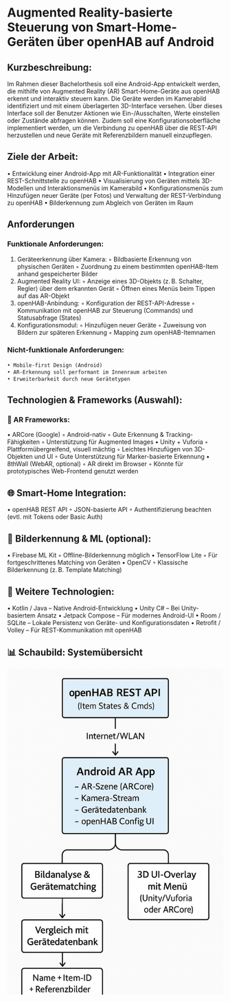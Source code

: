 # Augmented Reality-basierte Steuerung von Smart-Home-Geräten über openHAB auf Android

## Kurzbeschreibung:

Im Rahmen dieser Bachelorthesis soll eine Android-App entwickelt werden, die mithilfe von Augmented Reality (AR) Smart-Home-Geräte aus openHAB erkennt und interaktiv steuern kann. Die Geräte werden im Kamerabild identifiziert und mit einem überlagerten 3D-Interface versehen. Über dieses Interface soll der Benutzer Aktionen wie Ein-/Ausschalten, Werte einstellen oder Zustände abfragen können. Zudem soll eine Konfigurationsoberfläche implementiert werden, um die Verbindung zu openHAB über die REST-API herzustellen und neue Geräte mit Referenzbildern manuell einzupflegen.

## Ziele der Arbeit:
• Entwicklung einer Android-App mit AR-Funktionalität
• Integration einer REST-Schnittstelle zu openHAB
• Visualisierung von Geräten mittels 3D-Modellen und Interaktionsmenüs im Kamerabild
• Konfigurationsmenüs zum Hinzufügen neuer Geräte (per Fotos) und Verwaltung der REST-Verbindung zu openHAB
• Bilderkennung zum Abgleich von Geräten im Raum

## Anforderungen

### Funktionale Anforderungen:
1. Geräteerkennung über Kamera:
  ◦ Bildbasierte Erkennung von physischen Geräten
  ◦ Zuordnung zu einem bestimmten openHAB-Item anhand gespeicherter Bilder
2. Augmented Reality UI:
  ◦ Anzeige eines 3D-Objekts (z. B. Schalter, Regler) über dem erkannten Gerät
  ◦ Öffnen eines Menüs beim Tippen auf das AR-Objekt
3. openHAB-Anbindung:
  ◦ Konfiguration der REST-API-Adresse
  ◦ Kommunikation mit openHAB zur Steuerung (Commands) und Statusabfrage (States)
4. Konfigurationsmodul:
  ◦ Hinzufügen neuer Geräte
  ◦ Zuweisung von Bildern zur späteren Erkennung
  ◦ Mapping zum openHAB-Itemnamen

### Nicht-funktionale Anforderungen:
    • Mobile-first Design (Android)
    • AR-Erkennung soll performant im Innenraum arbeiten
    • Erweiterbarkeit durch neue Gerätetypen

## Technologien & Frameworks (Auswahl):

### 📱 AR Frameworks:
• ARCore (Google)
  ◦ Android-nativ
  ◦ Gute Erkennung & Tracking-Fähigkeiten
  ◦ Unterstützung für Augmented Images
• Unity + Vuforia
  ◦ Plattformübergreifend, visuell mächtig
  ◦ Leichtes Hinzufügen von 3D-Objekten und UI
  ◦ Gute Unterstützung für Marker-basierte Erkennung
• 8thWall (WebAR, optional)
  ◦ AR direkt im Browser
  ◦ Könnte für prototypisches Web-Frontend genutzt werden

## 🌐 Smart-Home Integration:
• openHAB REST API
  ◦ JSON-basierte API
  ◦ Authentifizierung beachten (evtl. mit Tokens oder Basic Auth)

## 🧠 Bilderkennung & ML (optional):
• Firebase ML Kit
  ◦ Offline-Bilderkennung möglich
• TensorFlow Lite
  ◦ Für fortgeschrittenes Matching von Geräten
• OpenCV
  ◦ Klassische Bilderkennung (z. B. Template Matching)

## 🧰 Weitere Technologien:
• Kotlin / Java – Native Android-Entwicklung
• Unity C# – Bei Unity-basiertem Ansatz
• Jetpack Compose – Für modernes Android-UI
• Room / SQLite – Lokale Persistenz von Geräte- und Konfigurationsdaten
• Retrofit / Volley – Für REST-Kommunikation mit openHAB

## 📊 Schaubild: Systemübersicht

![ar_openhab](https://raw.githubusercontent.com/Michdo93/SmartHome-Ideen/refs/heads/main/screenshots/ar_openhab.png)


